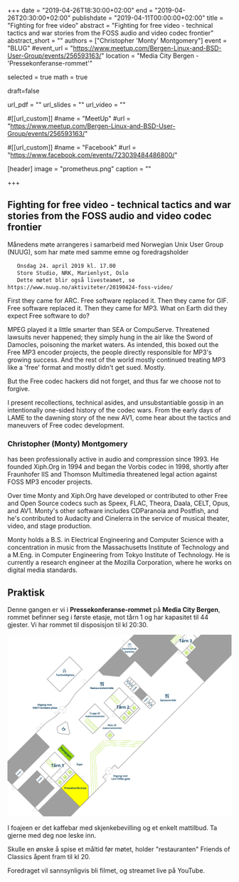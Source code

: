 +++
date = "2019-04-26T18:30:00+02:00"
end = "2019-04-26T20:30:00+02:00"
publishdate =  "2019-04-11T00:00:00+02:00"
title = "Fighting for free video"
abstract = "Fighting for free video - technical tactics and war stories from the FOSS audio and video codec frontier"
abstract_short = ""
authors = ["Christopher 'Monty' Montgomery"]
event = "BLUG"
#event_url = "https://www.meetup.com/Bergen-Linux-and-BSD-User-Group/events/256593163/"
location = "Media City Bergen - 'Pressekonferanse-rommet'"

selected = true
math = true

draft=false

url_pdf = ""
url_slides = ""
url_video = ""


#[[url_custom]]
#name = "MeetUp"
#url = "https://www.meetup.com/Bergen-Linux-and-BSD-User-Group/events/256593163/"


#[[url_custom]]
#name = "Facebook"
#url = "https://www.facebook.com/events/723039484486800/"

[header]
image = "prometheus.png"
caption = ""

+++

## Fighting for free video - technical tactics and war stories from the FOSS audio and video codec frontier

Månedens møte arrangeres i samarbeid med Norwegian Unix User Group (NUUG), som har møte med
samme emne og foredragsholder

```
   Onsdag 24. april 2019 kl. 17.00
   Store Studio, NRK, Marienlyst, Oslo
   Dette møtet blir også livesteamet, se https://www.nuug.no/aktiviteter/20190424-foss-video/
```

First they came for ARC. Free software replaced it. Then they came
for GIF. Free software replaced it. Then they came for MP3. What
on Earth did they expect Free software to do?

MPEG played it a little smarter than SEA or CompuServe. Threatened
lawsuits never happened; they simply hung in the air like the
Sword of Damocles, poisoning the market waters. As intended, this
boxed out the Free MP3 encoder projects, the people directly
responsible for MP3's growing success. And the rest of the world
mostly continued treating MP3 like a 'free' format and mostly
didn't get sued. Mostly.

But the Free codec hackers did not forget, and thus far we choose
not to forgive.

I present recollections, technical asides, and unsubstantiable
gossip in an intentionally one-sided history of the codec
wars. From the early days of LAME to the dawning story of the new
AV1, come hear about the tactics and maneuvers of Free codec
development.

### Christopher (Monty) Montgomery 
has been professionally active in audio and compression since 1993. 
He founded Xiph.Org in 1994 and began the Vorbis codec in 1998, 
shortly after Fraunhofer IIS and Thomson Multimedia threatened legal 
action against FOSS MP3 encoder projects.

Over time Monty and Xiph.Org have developed or contributed to
other Free and Open Source codecs such as Speex, FLAC, Theora,
Daala, CELT, Opus, and AV1. Monty's other software includes
CDParanoia and Postfish, and he's contributed to Audacity and
Cinelerra in the service of musical theater, video, and stage
production.

Monty holds a B.S. in Electrical Engineering and Computer Science
with a concentration in music from the Massachusetts Institute of
Technology and a M.Eng. in Computer Engineering from Tokyo
Institute of Technology. He is currently a research engineer at
the Mozilla Corporation, where he works on digital media
standards.

<!--
## Video

<div class="video"><iframe src="https://www.youtube.com/embed/jmj3zLXai-4" frameborder="0" allowfullscreen></iframe></div>
-->
## Praktisk
Denne gangen er vi i **Pressekonferanse-rommet** på **Media City Bergen**, rommet befinner seg i første etasje, mot tårn 1 og har kapasitet til 44 gjester. Vi har rommet til disposisjon til kl 20:30. 

!["Kart over MCB"](/img/mcb_kart.png "Map")

I foajeen er det kaffebar med skjenkebevilling og et enkelt mattilbud. Ta gjerne med deg noe leske inn.

Skulle en ønske å spise et måltid før møtet, holder "restauranten" Friends of Classics åpent fram til kl 20.

Foredraget vil sannsynligvis bli filmet, og streamet live på YouTube.

<!--
## Program framover

BLUG har vanligvis møter siste torsdag i hver måned utenom juni, juli
og desember. Stedet er om ikke annet annonseres spesifikt et egnet
lokale i Media City Bergen. Foreløpig møteplan for de neste 12
månedene ser slik ut (tema for møtene annonseres etterhvert):


Dersom du har et tema du gjerne vil fortelle om, eller vet om noen som kan holde foredrag for oss er det bare å si ifra.
-->

<!-- test -->
